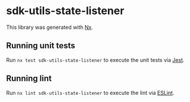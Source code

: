 # sdk-utils-state-listener

This library was generated with [Nx](https://nx.dev).

## Running unit tests

Run `nx test sdk-utils-state-listener` to execute the unit tests via [Jest](https://jestjs.io).

## Running lint

Run `nx lint sdk-utils-state-listener` to execute the lint via [ESLint](https://eslint.org/).
